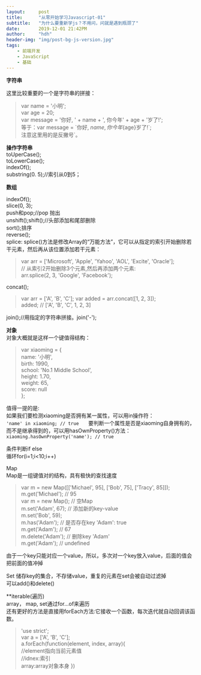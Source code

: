 ```yaml
---
layout:     post
title:      "从零开始学习Javascript-01"
subtitle:   "为什么要重新学js？不用问，问就是遇到瓶颈了"
date:       2019-12-01 21:42PM
author:     "hdh"
header-img: "img/post-bg-js-version.jpg"
tags:
    - 前端开发
    - JavaScript
    - 基础
---
```



**字符串**

这里比较重要的一个是字符串的拼接：
>var name = '小明';   
var age = 20;  
var message = '你好, ' + name + ', 你今年' + age + '岁了!';   
等于：var message = \`你好, ${name}, 你今年${age}岁了!\`;   
注意这里用的是反撇号`。 

**操作字符串**  
toUperCase();  
toLowerCase();  
indexOf();  
substring(0. 5);//索引从0到5；

**数组**  

 indexOf();  
 slice(0, 3);  
 push和pop;//pop 抛出  
 unshift();shift();//头部添加和尾部删除  
 sort();排序  
 reverse();  
 splice: splice()方法是修改Array的“万能方法”，它可以从指定的索引开始删除若干元素，然后再从该位置添加若干元素： 
 >var arr = ['Microsoft', 'Apple', 'Yahoo', 'AOL', 'Excite', 'Oracle'];  
 // 从索引2开始删除3个元素,然后再添加两个元素:   
arr.splice(2, 3, 'Google', 'Facebook');  

concat();  
>var arr = ['A', 'B', 'C'];
var added = arr.concat([1, 2, 3]);  
added; // ['A', 'B', 'C', 1, 2, 3]  

join();//用指定的字符串拼接。join('-');  

**对象**  
对象大概就是这样一个键值得结构：  
>var xiaoming = {  
    name: '小明',  
    birth: 1990,  
    school: 'No.1 Middle School',  
    height: 1.70,  
    weight: 65,  
    score: null  
};  

值得一提的是:  
如果我们要检测xiaoming是否拥有某一属性，可以用in操作符：   
`'name' in xiaoming; // true   `
要判断一个属性是否是xiaoming自身拥有的，而不是继承得到的，可以用hasOwnProperty()方法：  
`xiaoming.hasOwnProperty('name'); // true`  

条件判断if else   
循环for(i=1;i<10;i++)  

Map  
Map是一组键值对的结构，具有极快的查找速度  
>var m = new Map([['Michael', 95], ['Bob', 75], ['Tracy', 85]]);  
m.get('Michael'); // 95  
var m = new Map(); // 空Map  
m.set('Adam', 67); // 添加新的key-value  
m.set('Bob', 59);  
m.has('Adam'); // 是否存在key 'Adam': true  
m.get('Adam'); // 67  
m.delete('Adam'); // 删除key 'Adam'  
m.get('Adam'); // undefined   

由于一个key只能对应一个value，所以，多次对一个key放入value，后面的值会把前面的值冲掉

Set 储存key的集合，不存储value，重复的元素在set会被自动过滤掉  
可以add()和delete()


**iterable(遍历)  
array， map, set通过for...of来遍历  
还有更好的方法是直接用forEach方法:它接收一个函数，每次迭代就自动回调该函数。    
>'use strict';    
var a = ['A', 'B', 'C'];  
a.forEach(function(element, index, array){  
//element指向当前元素值    
//idnex:索引    
array:array对象本身
})

